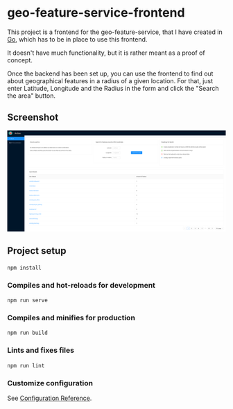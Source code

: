 # geo-feature-service-frontend

This project is a frontend for the geo-feature-service, that I have created
in [Go](https://github.com/ViktorWelbers/geo-feature-service), which has to be in place to use this frontend.

It doesn't have much functionality, but it is rather meant as a proof of concept.

Once the backend has been set up, you can use the frontend to find out about geographical features in a radius
of a given location. For that, just enter Latitude, Longitude and the Radius in the form and click the
"Search the area" button.

## Screenshot

![Website Image](src/assets/images/screenshot.png)

## Project setup

```
npm install
```

### Compiles and hot-reloads for development

```
npm run serve
```

### Compiles and minifies for production

```
npm run build
```

### Lints and fixes files

```
npm run lint
```

### Customize configuration

See [Configuration Reference](https://cli.vuejs.org/config/).
